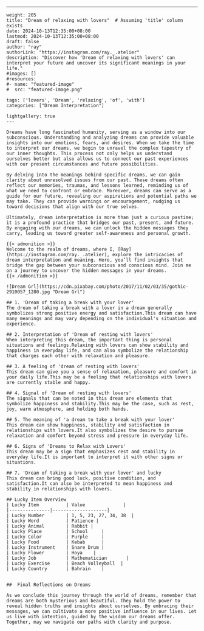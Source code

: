 ---
    weight: 205
    title: "Dream of relaxing with lovers"  # Assuming 'title' column exists
    date: 2024-10-13T12:35:00+08:00
    lastmod: 2024-10-13T12:35:00+08:00
    draft: false
    author: "ray"
    authorLink: "https://instagram.com/ray._.atelier"
    description: "Discover how 'Dream of relaxing with lovers' can interpret your future and uncover its significant meanings in your life."
    #images: []
    #resources:
    #- name: "featured-image"
    #  src: "featured-image.png"
    
    tags: ['lovers', 'Dream', 'relaxing', 'of', 'with']
    categories: ["Dream Interpretation"]
    
    lightgallery: true
    ---
    
    Dreams have long fascinated humanity, serving as a window into our subconscious. Understanding and analyzing dreams can provide valuable insights into our emotions, fears, and desires. When we take the time to interpret our dreams, we begin to unravel the complex tapestry of our inner thoughts. This process not only helps us understand ourselves better but also allows us to connect our past experiences with our present circumstances and future possibilities.
    
    By delving into the meanings behind specific dreams, we can gain clarity about unresolved issues from our past. These dreams often reflect our memories, traumas, and lessons learned, reminding us of what we need to confront or embrace. Moreover, dreams can serve as a guide for our future, revealing our aspirations and potential paths we may take. They can provide warnings or encouragement, nudging us toward decisions that align with our true selves.
    
    Ultimately, dream interpretation is more than just a curious pastime; it is a profound practice that bridges our past, present, and future. By engaging with our dreams, we can unlock the hidden messages they carry, leading us toward greater self-awareness and personal growth.
    
    {{< admonition >}}
    Welcome to the realm of dreams, where I, [Ray](https://instagram.com/ray._.atelier), explore the intricacies of dream interpretation and meaning. Here, you’ll find insights that bridge the gap between your subconscious and conscious mind. Join me on a journey to uncover the hidden messages in your dreams.
    {{< /admonition >}}
    
    ![Dream Grl](https://cdn.pixabay.com/photo/2017/11/02/03/35/gothic-2910057_1280.jpg "Dream Grl")
    
    ## 1. 'Dream of taking a break with your lover'
    The dream of taking a break with a lover in a dream generally symbolizes strong positive energy and satisfaction.This dream can have many meanings and may vary depending on the individual's situation and experience.
    
    ## 2. Interpretation of 'Dream of resting with lovers'
    When interpreting this dream, the important thing is personal situations and feelings.Relaxing with lovers can show stability and happiness in everyday life, and can also symbolize the relationship that charges each other with relaxation and pleasure.
    
    ## 3. A feeling of 'dream of resting with lovers'
    This dream can give you a sense of relaxation, pleasure and comfort in your daily life.This may be a feeling that relationships with lovers are currently stable and happy.
    
    ## 4. Signal of 'Dream of resting with lovers'
    The signals that can be noted in this dream are elements that symbolize happiness and stability.This may be the case, such as rest, joy, warm atmosphere, and holding both hands.
    
    ## 5. The meaning of 'a dream to take a break with your lover'
    This dream can show happiness, stability and satisfaction in relationships with lovers.It also symbolizes the desire to pursue relaxation and comfort beyond stress and pressure in everyday life.
    
    ## 6. Signs of 'Dreams to Relax with Lovers'
    This dream may be a sign that emphasizes rest and stability in everyday life.It is important to interpret it with other signs or situations.
    
    ## 7. 'Dream of taking a break with your lover' and lucky
    This dream can bring good luck, positive condition, and satisfaction.It can also be interpreted to mean happiness and stability in relationships with lovers.
    
    ## Lucky Item Overview
    | Lucky Item          | Value              |
    |---------------|--------------------|
    | Lucky Number        | 1, 5, 23, 27, 34, 38  |
    | Lucky Word          | Patience |
    | Lucky Animal        | Rabbit |
    | Lucky Place         | School     |
    | Lucky Color         | Purple     |
    | Lucky Food          | Kebab      |
    | Lucky Instrument    | Snare Drum |
    | Lucky Flower        | Hoya    |
    | Lucky Job           | Mathematician       |
    | Lucky Exercise      | Beach Volleyball  |
    | Lucky Country       | Bahrain    |
    
    
    ##  Final Reflections on Dreams
    
    As we conclude this journey through the world of dreams, remember that dreams are both mysterious and beautiful. They hold the power to reveal hidden truths and insights about ourselves. By embracing their messages, we can cultivate a more positive influence in our lives. Let us live with intention, guided by the wisdom our dreams offer. Together, may we navigate our paths with clarity and purpose.
    
